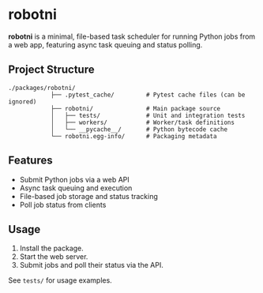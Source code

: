 # robotni

**robotni** is a minimal, file-based task scheduler for running Python jobs from a web app, featuring async task queuing and status polling.

## Project Structure

```
./packages/robotni/
            ├── .pytest_cache/         # Pytest cache files (can be ignored)
            ├── robotni/               # Main package source
            │   ├── tests/             # Unit and integration tests
            │   ├── workers/           # Worker/task definitions
            │   └── __pycache__/       # Python bytecode cache
            └── robotni.egg-info/      # Packaging metadata
```

## Features

- Submit Python jobs via a web API
- Async task queuing and execution
- File-based job storage and status tracking
- Poll job status from clients

## Usage

1. Install the package.
2. Start the web server.
3. Submit jobs and poll their status via the API.

See `tests/` for usage examples.
